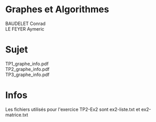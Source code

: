 # Graphes et Algorithmes
BAUDELET Conrad  
LE FEYER Aymeric  

# Sujet
TP1_graphe_info.pdf  
TP2_graphe_info.pdf  
TP3_graphe_info.pdf  

# Infos
Les fichiers utilisés pour l'exercice TP2-Ex2 sont ex2-liste.txt et ex2-matrice.txt  

